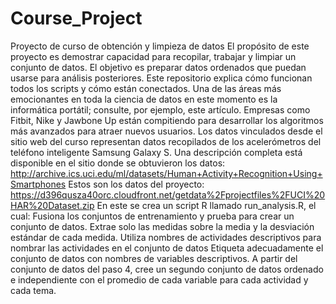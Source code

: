 # Course_Project
Proyecto de curso de obtención y limpieza de datos 
El propósito de este proyecto es demostrar capacidad para recopilar, trabajar y limpiar un conjunto de datos. 
El objetivo es preparar datos ordenados que puedan usarse para análisis posteriores. 
Este repositorio explica cómo funcionan todos los scripts y cómo están conectados. 
Una de las áreas más emocionantes en toda la ciencia de datos en este momento es la informática portátil; consulte, por ejemplo, este artículo.
Empresas como Fitbit, Nike y Jawbone Up están compitiendo para desarrollar los algoritmos más avanzados para atraer nuevos usuarios. Los datos vinculados desde
el sitio web del curso representan datos recopilados de los acelerómetros del teléfono inteligente Samsung Galaxy S. Una descripción completa está 
disponible en el sitio donde se obtuvieron los datos: 
http://archive.ics.uci.edu/ml/datasets/Human+Activity+Recognition+Using+Smartphones 
Estos son los datos del proyecto: 
https://d396qusza40orc.cloudfront.net/getdata%2Fprojectfiles%2FUCI%20HAR%20Dataset.zip 
En este se crea un script R llamado run_analysis.R, el cual:
Fusiona los conjuntos de entrenamiento y prueba para crear un conjunto de datos. 
Extrae solo las medidas sobre la media y la desviación estándar de cada medida. 
Utiliza nombres de actividades descriptivos para nombrar las actividades en el conjunto de datos 
Etiqueta adecuadamente el conjunto de datos con nombres de variables descriptivos. 
A partir del conjunto de datos del paso 4, cree un segundo conjunto de datos ordenado e independiente con el promedio de cada variable para cada actividad y cada tema.

